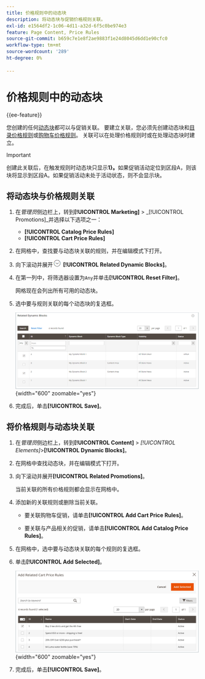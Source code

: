 ```yaml
---
title: 价格规则中的动态块
description: 将动态块与促销价格规则关联。
exl-id: e1564df2-1c06-4d11-a32d-6f5c0be974e3
feature: Page Content, Price Rules
source-git-commit: b659c7e1e8f2ae9883f1e24d8045d6dd1e90cfc0
workflow-type: tm+mt
source-wordcount: '289'
ht-degree: 0%

---
```


# 价格规则中的动态块

{{ee-feature}}

您创建的任何[动态块](dynamic-blocks.md)都可以与促销关联。 要建立关联，您必须先创建动态块和[目录价格规则](../merchandising-promotions/price-rules-catalog.md)或[购物车价格规则](../merchandising-promotions/price-rules-cart.md)。 关联可以在处理价格规则时或在处理动态块时建立。

>[!IMPORTANT]
>
>创建此关联后，在触发规则时动态块只显示&#x200B;**1}。**&#x200B;如果促销活动定位到区段A，则该块将显示到区段A。如果促销活动未处于活动状态，则不会显示块。

## 将动态块与价格规则关联

1. 在&#x200B;_管理员_&#x200B;侧边栏上，转到&#x200B;**[!UICONTROL Marketing]** > _[!UICONTROL Promotions]_并选择以下选项之一：

   - **[!UICONTROL Catalog Price Rules]**
   - **[!UICONTROL Cart Price Rules]**

1. 在网格中，查找要与动态块关联的规则，并在编辑模式下打开。

1. 向下滚动并展开![扩展选择器](../assets/icon-display-expand.png) **[!UICONTROL Related Dynamic Blocks]**。

1. 在第一列中，将筛选器设置为`Any`并单击&#x200B;**[!UICONTROL Reset Filter]**。

   网格现在会列出所有可用的动态块。

1. 选中要与规则关联的每个动态块的复选框。

   ![正在添加选定的动态块](./assets/price-rule-cart-related-dynamic-blocks-any.png){width="600" zoomable="yes"}

1. 完成后，单击&#x200B;**[!UICONTROL Save]**。

## 将价格规则与动态块关联

1. 在&#x200B;_管理员_&#x200B;侧边栏上，转到&#x200B;**[!UICONTROL Content]** > _[!UICONTROL Elements]_>**[!UICONTROL Dynamic Blocks]**。

1. 在网格中查找动态块，并在编辑模式下打开。

1. 向下滚动并展开&#x200B;**[!UICONTROL Related Promotions]**。

   当前关联的所有价格规则都会显示在网格中。

1. 添加新的关联规则或删除当前关联。

   - 要关联购物车促销，请单击&#x200B;**[!UICONTROL Add Cart Price Rules]**。

   - 要关联与产品相关的促销，请单击&#x200B;**[!UICONTROL Add Catalog Price Rules]**。

1. 在网格中，选中要与动态块关联的每个规则的复选框。

1. 单击&#x200B;**[!UICONTROL Add Selected]**。

   ![将所选价格规则添加到动态块](./assets/pb-dynamic-block-add-related-cart-price-rules.png){width="600" zoomable="yes"}

1. 完成后，单击&#x200B;**[!UICONTROL Save]**。
